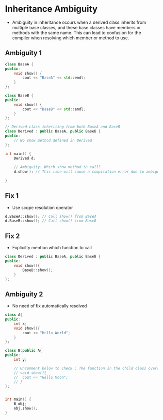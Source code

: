 # Inheritance Ambiguity

- Ambiguity in inheritance occurs when a derived class inherits from multiple base classes, and these base classes have members or methods with the same name. This can lead to confusion for the compiler when resolving which member or method to use.

## Ambiguity 1

```cpp
class BaseA {
public:
    void show() {
        cout << "BaseA" << std::endl;
    }
};

class BaseB {
public:
    void show() {
        cout << "BaseB" << std::endl;
    }
};

// Derived class inheriting from both BaseA and BaseB
class Derived : public BaseA, public BaseB {
public:
    // No show method defined in Derived
};

int main() {
    Derived d;
    
    // Ambiguity: Which show method to call?
    d.show(); // This line will cause a compilation error due to ambiguity
    
}
```

## Fix 1

- Use scope resolution operator

```cpp
d.BaseA::show(); // Call show() from BaseA
d.BaseB::show(); // Call show() from BaseB
```

## Fix 2

- Explicilty mention which function to call 

```cpp
class Derived : public BaseA, public BaseB {
public:
	void show(){
		BaseB::show();
	}
};
```

## Ambiguity 2 

- No need of fix automatically resolved

```cpp
class A{
public:
	int x;
	void show(){
		cout << "Hello World";
	}
};

class B:public A{
public:
	int y;

	// Uncomment below to check : The function in the child class overrides the function in the parent class
	// void show(){
	// 	cout << "Hello Moon";
	// }
};


int main() {
    B obj;
    obj.show(); 
}
```
